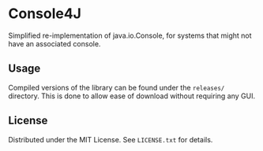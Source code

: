 # Console4J

Simplified re-implementation of java.io.Console, for systems that might not have an associated console.

## Usage

Compiled versions of the library can be found under the `releases/` directory. This is done to allow ease of download
without requiring any GUI.

## License

Distributed under the MIT License. See `LICENSE.txt` for details.
